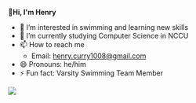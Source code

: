 **👋Hi, I'm Henry**
- 👀 I’m interested in swimming and learning new skills
- 🌱 I’m currently studying Computer Science in NCCU
- 📫 How to reach me
  - Email: [henry.curry1008@gmail.com](mailto:henry.curry1008@gmail.com)
  <!--- - LinkedIn: [Po-Yuan (Henry) Huang](https://www.linkedin.com/in/iamhenryhuang000/) --->
- 😄 Pronouns: he/him
- ⚡ Fun fact: Varsity Swimming Team Member

<img align="left" src="https://github-readme-stats.vercel.app/api?username=iamhenryhuang&show_icons=true&icon_color=df648c&text_color=718096&bg_color=00000000&hide_title=true&hide_border=true"/>

<!---
**Languages & Tools**

<code><img height="20" src="https://raw.githubusercontent.com/github/explore/80688e429a7d4ef2fca1e82350fe8e3517d3494d/topics/c/c.png"></code>
<code><img height="20" src="https://raw.githubusercontent.com/github/explore/80688e429a7d4ef2fca1e82350fe8e3517d3494d/topics/cpp/cpp.png"></code>
<code><img height="20" src="https://raw.githubusercontent.com/github/explore/80688e429a7d4ef2fca1e82350fe8e3517d3494d/topics/javascript/javascript.png"></code>
<code><img height="20" src="https://raw.githubusercontent.com/github/explore/80688e429a7d4ef2fca1e82350fe8e3517d3494d/topics/html/html.png"></code>
<code><img height="20" src="https://raw.githubusercontent.com/github/explore/80688e429a7d4ef2fca1e82350fe8e3517d3494d/topics/css/css.png"></code>
<code><img height="20" src="https://raw.githubusercontent.com/github/explore/80688e429a7d4ef2fca1e82350fe8e3517d3494d/topics/git/git.png"></code>
<code><img height="20" src="https://raw.githubusercontent.com/github/explore/80688e429a7d4ef2fca1e82350fe8e3517d3494d/topics/vim/vim.png"></code>
--->

<!---
<p align="center">
  
  <img height="180em" src="https://github-readme-stats.vercel.app/api?username=iamhenryhuang&show_icons=true&theme=github_dark_dimmed" alt="Henry Huang's GitHub Stats" />
  <img height="180em" src="https://github-readme-stats.vercel.app/api/top-langs/?username=iamhenryhuang&layout=compact&theme=github_dark_dimmed" alt="Top Languages" />
</p>
--->

<!---
iamhenryhuang/iamhenryhuang is a ✨ special ✨ repository because its `README.md` (this file) appears on your GitHub profile.
You can click the Preview link to take a look at your changes.
--->
